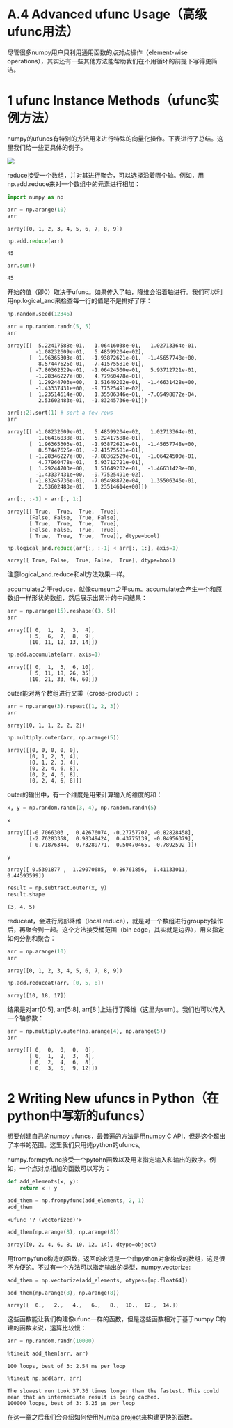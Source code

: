 
# A.4 Advanced ufunc Usage（高级ufunc用法）

尽管很多numpy用户只利用通用函数的点对点操作（element-wise operations），其实还有一些其他方法能帮助我们在不用循环的前提下写得更简洁。

# 1 ufunc Instance Methods（ufunc实例方法）

numpy的ufuncs有特别的方法用来进行特殊的向量化操作。下表进行了总结。这里我们给一些更具体的例子。

![](http://oydgk2hgw.bkt.clouddn.com/pydata-book/w2spd.png)

reduce接受一个数组，并对其进行聚合，可以选择沿着哪个轴。例如，用np.add.reduce来对一个数组中的元素进行相加：




```python
import numpy as np 
```


```python
arr = np.arange(10)
arr
```




    array([0, 1, 2, 3, 4, 5, 6, 7, 8, 9])




```python
np.add.reduce(arr)
```




    45




```python
arr.sum()
```




    45



开始的值（即0）取决于ufunc。如果传入了轴，降维会沿着轴进行。我们可以利用np.logical_and来检查每一行的值是不是排好了序：


```python
np.random.seed(12346)
```


```python
arr = np.random.randn(5, 5)
arr
```




    array([[  5.22417588e-01,   1.06416038e-01,   1.02713364e-01,
             -1.08232609e-01,   5.48599204e-02],
           [  1.96365303e-01,  -1.93872621e-01,  -1.45657748e+00,
              8.57447625e-01,  -7.41575581e-01],
           [ -7.80362529e-01,  -1.06424500e-01,   5.93712721e-01,
             -1.28346227e+00,   4.77960478e-01],
           [  1.29244703e+00,   1.51649202e-01,  -1.46631428e+00,
             -1.43337431e+00,  -9.77525491e-02],
           [  1.23514614e+00,   1.35506346e-01,  -7.05498872e-04,
              2.53602483e-01,  -1.83245736e-01]])




```python
arr[::2].sort(1) # sort a few rows
arr
```




    array([[ -1.08232609e-01,   5.48599204e-02,   1.02713364e-01,
              1.06416038e-01,   5.22417588e-01],
           [  1.96365303e-01,  -1.93872621e-01,  -1.45657748e+00,
              8.57447625e-01,  -7.41575581e-01],
           [ -1.28346227e+00,  -7.80362529e-01,  -1.06424500e-01,
              4.77960478e-01,   5.93712721e-01],
           [  1.29244703e+00,   1.51649202e-01,  -1.46631428e+00,
             -1.43337431e+00,  -9.77525491e-02],
           [ -1.83245736e-01,  -7.05498872e-04,   1.35506346e-01,
              2.53602483e-01,   1.23514614e+00]])




```python
arr[:, :-1] < arr[:, 1:]
```




    array([[ True,  True,  True,  True],
           [False, False,  True, False],
           [ True,  True,  True,  True],
           [False, False,  True,  True],
           [ True,  True,  True,  True]], dtype=bool)




```python
np.logical_and.reduce(arr[:, :-1] < arr[:, 1:], axis=1)
```




    array([ True, False,  True, False,  True], dtype=bool)



注意logical_and.reduce和all方法效果一样。

accumulate之于reduce，就像cumsum之于sum。accumulate会产生一个和原数组一样形状的数组，然后展示出累计的中间结果：


```python
arr = np.arange(15).reshape((3, 5))
arr
```




    array([[ 0,  1,  2,  3,  4],
           [ 5,  6,  7,  8,  9],
           [10, 11, 12, 13, 14]])




```python
np.add.accumulate(arr, axis=1)
```




    array([[ 0,  1,  3,  6, 10],
           [ 5, 11, 18, 26, 35],
           [10, 21, 33, 46, 60]])



outer能对两个数组进行叉乘（cross-product）:


```python
arr = np.arange(3).repeat([1, 2, 3])
arr
```




    array([0, 1, 1, 2, 2, 2])




```python
np.multiply.outer(arr, np.arange(5))
```




    array([[0, 0, 0, 0, 0],
           [0, 1, 2, 3, 4],
           [0, 1, 2, 3, 4],
           [0, 2, 4, 6, 8],
           [0, 2, 4, 6, 8],
           [0, 2, 4, 6, 8]])



outer的输出中，有一个维度是用来计算输入的维度的和：


```python
x, y = np.random.randn(3, 4), np.random.randn(5)
```


```python
x
```




    array([[-0.7066303 ,  0.42676074, -0.27757707, -0.82828458],
           [-2.76283358,  0.98349424,  0.43775139, -0.84956379],
           [ 0.71876344,  0.73289771,  0.50470465, -0.7892592 ]])




```python
y
```




    array([ 0.5391877 ,  1.29070685,  0.86761856,  0.41133011,  0.44593599])




```python
result = np.subtract.outer(x, y)
result.shape
```




    (3, 4, 5)



reduceat，会进行局部降维（local reduce），就是对一个数组进行groupby操作后，再聚合到一起。这个方法接受桶范围（bin edge，其实就是边界），用来指定如何分割和聚合：


```python
arr = np.arange(10)
arr
```




    array([0, 1, 2, 3, 4, 5, 6, 7, 8, 9])




```python
np.add.reduceat(arr, [0, 5, 8])
```




    array([10, 18, 17])



结果是对arr[0:5], arr[5:8], arr[8:]上进行了降维（这里为sum）。我们也可以传入一个轴参数：


```python
arr = np.multiply.outer(np.arange(4), np.arange(5))
arr
```




    array([[ 0,  0,  0,  0,  0],
           [ 0,  1,  2,  3,  4],
           [ 0,  2,  4,  6,  8],
           [ 0,  3,  6,  9, 12]])



# 2 Writing New ufuncs in Python（在python中写新的ufuncs）

想要创建自己的numpy ufuncs，最普遍的方法是用numpy C API，但是这个超出了本书的范围。这里我们只用纯python的ufuncs。

numpy.formpyfunc接受一个pytohn函数以及用来指定输入和输出的数字。例如，一个点对点相加的函数可以写为：


```python
def add_elements(x, y):
    return x + y
```


```python
add_them = np.frompyfunc(add_elements, 2, 1)
add_them
```




    <ufunc '? (vectorized)'>




```python
add_them(np.arange(8), np.arange(8))
```




    array([0, 2, 4, 6, 8, 10, 12, 14], dtype=object)



用frompyfunc构造的函数，返回的永远是一个由python对象构成的数组，这是很不方便的。不过有一个方法可以指定输出的类型，numpy.vectorize:


```python
add_them = np.vectorize(add_elements, otypes=[np.float64])
```


```python
add_them(np.arange(8), np.arange(8))
```




    array([  0.,   2.,   4.,   6.,   8.,  10.,  12.,  14.])



这些函数能让我们构建像ufunc一样的函数，但是这些函数相对于基于numpy C构建的函数来说，运算比较慢：


```python
arr = np.random.randn(10000)
```


```python
%timeit add_them(arr, arr)
```

    100 loops, best of 3: 2.54 ms per loop
    


```python
%timeit np.add(arr, arr)
```

    The slowest run took 37.36 times longer than the fastest. This could mean that an intermediate result is being cached.
    100000 loops, best of 3: 5.25 µs per loop
    

在这一章之后我们会介绍如何使用[Numba project](http://numba.pydata.org/)来构建更快的函数。
